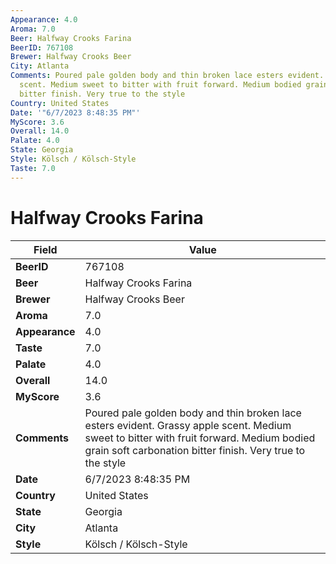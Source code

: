 ```yaml
---
Appearance: 4.0
Aroma: 7.0
Beer: Halfway Crooks Farina
BeerID: 767108
Brewer: Halfway Crooks Beer
City: Atlanta
Comments: Poured pale golden body and thin broken lace esters evident. Grassy apple
  scent. Medium sweet to bitter with fruit forward. Medium bodied grain soft carbonation
  bitter finish. Very true to the style
Country: United States
Date: '"6/7/2023 8:48:35 PM"'
MyScore: 3.6
Overall: 14.0
Palate: 4.0
State: Georgia
Style: Kölsch / Kölsch-Style
Taste: 7.0
---
```


# Halfway Crooks Farina

| Field         | Value |
|---------------|-------|
| **BeerID** | 767108 |
| **Beer** | Halfway Crooks Farina |
| **Brewer** | Halfway Crooks Beer |
| **Aroma** | 7.0 |
| **Appearance** | 4.0 |
| **Taste** | 7.0 |
| **Palate** | 4.0 |
| **Overall** | 14.0 |
| **MyScore** | 3.6 |
| **Comments** | Poured pale golden body and thin broken lace esters evident. Grassy apple scent. Medium sweet to bitter with fruit forward. Medium bodied grain soft carbonation bitter finish. Very true to the style |
| **Date** | 6/7/2023 8:48:35 PM |
| **Country** | United States |
| **State** | Georgia |
| **City** | Atlanta |
| **Style** | Kölsch / Kölsch-Style |
